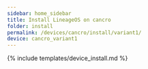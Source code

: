```yaml
---
sidebar: home_sidebar
title: Install LineageOS on cancro
folder: install
permalink: /devices/cancro/install/variant1/
device: cancro_variant1
---
```

{% include templates/device_install.md %}
